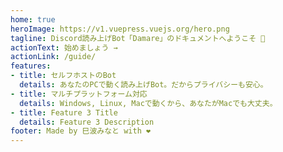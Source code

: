 ```yaml
---
home: true
heroImage: https://v1.vuepress.vuejs.org/hero.png
tagline: Discord読み上げBot「Damare」のドキュメントへようこそ 💫 
actionText: 始めましょう →
actionLink: /guide/
features:
- title: セルフホストのBot 
  details: あなたのPCで動く読み上げBot。だからプライバシーも安心。
- title: マルチプラットフォーム対応 
  details: Windows, Linux, Macで動くから、あなたがMacでも大丈夫。 
- title: Feature 3 Title
  details: Feature 3 Description
footer: Made by 巳波みなと with ❤️
---
```

